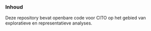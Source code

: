 ### Inhoud

Deze repository bevat openbare code voor CITO op het gebied van exploratieve en representatieve analyses.
